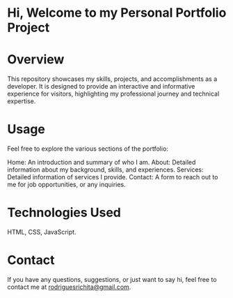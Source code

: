 # Hi, Welcome to my Personal Portfolio Project

# Overview
This repository showcases my skills, projects, and accomplishments as a developer. It is designed to provide an interactive and informative experience for visitors, highlighting my professional journey and technical expertise.

# Usage
Feel free to explore the various sections of the portfolio:

Home: An introduction and summary of who I am.
About: Detailed information about my background, skills, and experiences.
Services: Detailed information of services I provide.
Contact: A form to reach out to me for job opportunities, or any inquiries.

# Technologies Used

HTML, CSS, JavaScript.

# Contact
If you have any questions, suggestions, or just want to say hi, feel free to contact me at rodriguesrichita@gmail.com.
